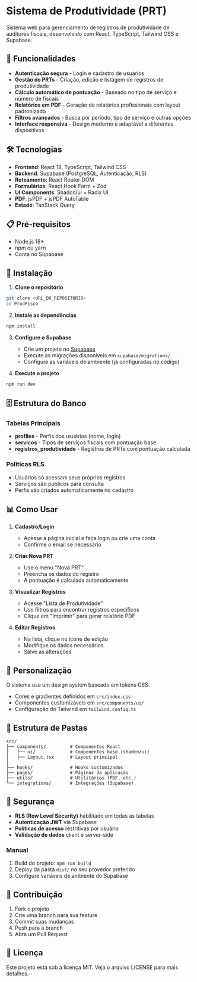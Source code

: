 # Sistema de Produtividade (PRT)

Sistema web para gerenciamento de registros de produtividade de auditores fiscais, desenvolvido com React, TypeScript, Tailwind CSS e Supabase.

## 🚀 Funcionalidades

- **Autenticação segura** - Login e cadastro de usuários
- **Gestão de PRTs** - Criação, edição e listagem de registros de produtividade
- **Cálculo automático de pontuação** - Baseado no tipo de serviço e número de fiscais
- **Relatórios em PDF** - Geração de relatórios profissionais com layout padronizado
- **Filtros avançados** - Busca por período, tipo de serviço e outras opções
- **Interface responsiva** - Design moderno e adaptável a diferentes dispositivos

## 🛠️ Tecnologias

- **Frontend**: React 18, TypeScript, Tailwind CSS
- **Backend**: Supabase (PostgreSQL, Autenticação, RLS)
- **Roteamento**: React Router DOM
- **Formulários**: React Hook Form + Zod
- **UI Components**: Shadcn/ui + Radix UI
- **PDF**: jsPDF + jsPDF AutoTable
- **Estado**: TanStack Query

## 📋 Pré-requisitos

- Node.js 18+ 
- npm ou yarn
- Conta no Supabase

## 🔧 Instalação

1. **Clone o repositório**
```bash
git clone <URL_DO_REPOSITORIO>
cd ProdFisco
```

2. **Instale as dependências**
```bash
npm install
```

3. **Configure o Supabase**
   - Crie um projeto no [Supabase](https://supabase.com)
   - Execute as migrações disponíveis em `supabase/migrations/`
   - Configure as variáveis de ambiente (já configuradas no código)

4. **Execute o projeto**
```bash
npm run dev
```

## 🗄️ Estrutura do Banco

### Tabelas Principais

- **profiles** - Perfis dos usuários (nome, login)
- **servicos** - Tipos de serviços fiscais com pontuação base
- **registros_produtividade** - Registros de PRTs com pontuação calculada

### Políticas RLS

- Usuários só acessam seus próprios registros
- Serviços são públicos para consulta
- Perfis são criados automaticamente no cadastro

## 📊 Como Usar

1. **Cadastro/Login**
   - Acesse a página inicial e faça login ou crie uma conta
   - Confirme o email se necessário

2. **Criar Nova PRT**
   - Use o menu "Nova PRT" 
   - Preencha os dados do registro
   - A pontuação é calculada automaticamente

3. **Visualizar Registros**
   - Acesse "Lista de Produtividade"
   - Use filtros para encontrar registros específicos
   - Clique em "Imprimir" para gerar relatório PDF

4. **Editar Registros**
   - Na lista, clique no ícone de edição
   - Modifique os dados necessários
   - Salve as alterações

## 🎨 Personalização

O sistema usa um design system baseado em tokens CSS:
- Cores e gradientes definidos em `src/index.css`
- Componentes customizáveis em `src/components/ui/`
- Configuração do Tailwind em `tailwind.config.ts`

## 📁 Estrutura de Pastas

```
src/
├── components/         # Componentes React
│   ├── ui/             # Componentes base (shadcn/ui)
│   ├── Layout.tsx      # Layout principal
│   
├── hooks/              # Hooks customizados
├── pages/              # Páginas da aplicação
├── utils/              # Utilitários (PDF, etc.)
└── integrations/       # Integrações (Supabase)
```

## 🔐 Segurança

- **RLS (Row Level Security)** habilitado em todas as tabelas
- **Autenticação JWT** via Supabase
- **Políticas de acesso** restritivas por usuário
- **Validação de dados** client e server-side

### Manual
1. Build do projeto: `npm run build`
2. Deploy da pasta `dist/` no seu provedor preferido
3. Configure variáveis de ambiente do Supabase

## 🤝 Contribuição

1. Fork o projeto
2. Crie uma branch para sua feature
3. Commit suas mudanças
4. Push para a branch
5. Abra um Pull Request

## 📝 Licença

Este projeto está sob a licença MIT. Veja o arquivo LICENSE para mais detalhes.

